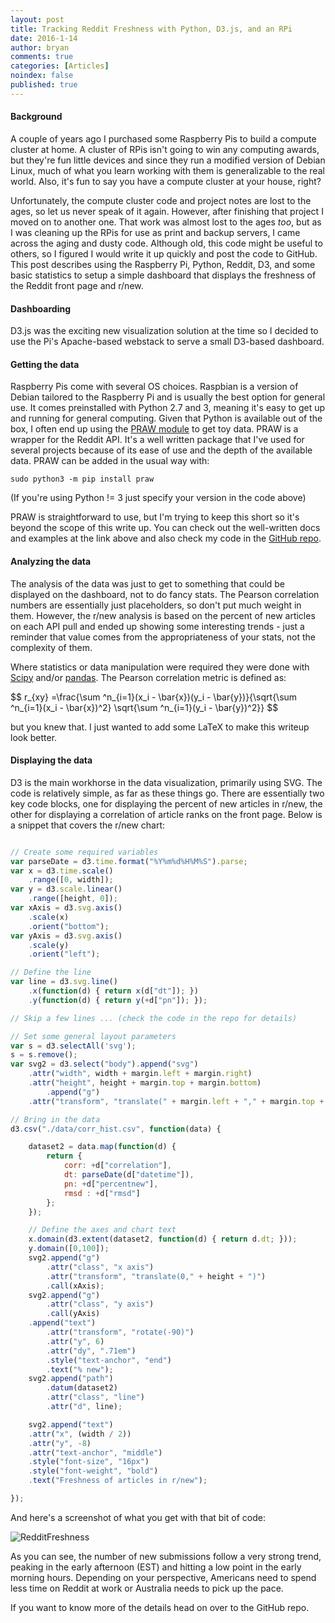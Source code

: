 ```yaml
---
layout: post
title: Tracking Reddit Freshness with Python, D3.js, and an RPi
date: 2016-1-14
author: bryan
comments: true
categories: [Articles]
noindex: false
published: true
---
```


#### Background
A couple of years ago I purchased some Raspberry Pis to build a compute cluster at home. A cluster of RPis isn't going to win any computing awards, but they're fun little devices and since they run a modified version of Debian Linux, much of what you learn working with them is generalizable to the real world. Also, it's fun to say you have a compute cluster at your house, right?

Unfortunately, the compute cluster code and project notes are lost to the ages, so let us never speak of it again. However, after finishing that project I moved on to another one. That work was almost lost to the ages *too*, but as I was cleaning up the RPis for use as print and backup servers, I came across the aging and dusty code. Although old, this code might be useful to others, so I figured I would write it up quickly and post the code to GitHub. This post describes using the Raspberry Pi, Python, Reddit, D3, and some basic statistics to setup a simple dashboard that displays the freshness of the Reddit front page and r/new.

#### Dashboarding
D3.js was the exciting new visualization solution at the time so I decided to use the Pi's Apache-based webstack to serve a small D3-based dashboard.

#### Getting the data
Raspberry Pis come with several OS choices. Raspbian is a version of Debian tailored to the Raspberry Pi and is usually the best option for general use. It comes preinstalled with Python 2.7 and 3, meaning it's easy to get up and running for general computing. Given that Python is available out of the box, I often end up using the [PRAW module](https://praw.readthedocs.org/en/stable/) to get toy data. PRAW is a wrapper for the Reddit API. It's a well written package that I've used for several projects because of its ease of use and the depth of the available data. PRAW can be added in the usual way with:

`sudo python3 -m pip install praw`

(If you're using Python != 3 just specify your version in the code above)

PRAW is straightforward to use, but I'm trying to keep this short so it's beyond the scope of this write up. You can check out the well-written docs and examples at the link above and also check my code in the [GitHub repo](https://github.com/bryancshepherd/RedditFresh).

#### Analyzing the data
The analysis of the data was just to get to something that could be displayed on the dashboard, not to do fancy stats. The Pearson correlation numbers are essentially just placeholders, so don't put much weight in them. However, the r/new analysis is based on the percent of new articles on each API pull and ended up showing some interesting trends - just a reminder that value comes from the appropriateness of your stats, not the complexity of them.

Where statistics or data manipulation were required they were done with [Scipy](http://www.scipy.org/) and/or [pandas](http://pandas.pydata.org/). The Pearson correlation metric is defined as:

<div>
$$
r_{xy} =\frac{\sum ^n_{i=1}(x_i - \bar{x})(y_i - \bar{y})}{\sqrt{\sum ^n_{i=1}(x_i - \bar{x})^2} \sqrt{\sum ^n_{i=1}(y_i - \bar{y})^2}}
$$
</div>

but you knew that. I just wanted to add some LaTeX to make this writeup look better.

#### Displaying the data
D3 is the main workhorse in the data visualization, primarily using SVG. The code is relatively simple, as far as these things go. There are essentially two key code blocks, one for displaying the percent of new articles in r/new, the other for displaying a correlation of article ranks on the front page. Below is a snippet that covers the r/new chart:

```js

// Create some required variables
var parseDate = d3.time.format("%Y%m%d%H%M%S").parse;
var x = d3.time.scale()
	.range([0, width]);
var y = d3.scale.linear()
	.range([height, 0]);
var xAxis = d3.svg.axis()
	.scale(x)
	.orient("bottom");
var yAxis = d3.svg.axis()
	.scale(y)
	.orient("left");

// Define the line
var line = d3.svg.line()
	.x(function(d) { return x(d["dt"]); })
	.y(function(d) { return y(+d["pn"]); });

// Skip a few lines ... (check the code in the repo for details)

// Set some general layout parameters
var s = d3.selectAll('svg');
s = s.remove();
var svg2 = d3.select("body").append("svg")
	.attr("width", width + margin.left + margin.right)
	.attr("height", height + margin.top + margin.bottom)
		.append("g")
	.attr("transform", "translate(" + margin.left + "," + margin.top + ")");

// Bring in the data
d3.csv("./data/corr_hist.csv", function(data) {

	dataset2 = data.map(function(d) {
		return {
			corr: +d["correlation"],
			dt: parseDate(d["datetime"]),
			pn: +d["percentnew"],
			rmsd : +d["rmsd"]
		};
	});

	// Define the axes and chart text
	x.domain(d3.extent(dataset2, function(d) { return d.dt; }));
	y.domain([0,100]);
	svg2.append("g")
		.attr("class", "x axis")
		.attr("transform", "translate(0," + height + ")")
		.call(xAxis);
	svg2.append("g")
		.attr("class", "y axis")
		.call(yAxis)
	.append("text")
		.attr("transform", "rotate(-90)")
		.attr("y", 6)
		.attr("dy", ".71em")
		.style("text-anchor", "end")
		.text("% new");
	svg2.append("path")
		.datum(dataset2)
		.attr("class", "line")
		.attr("d", line);

	svg2.append("text")
	.attr("x", (width / 2))             
	.attr("y", -8)
	.attr("text-anchor", "middle")  
	.style("font-size", "16px")
	.style("font-weight", "bold")  
	.text("Freshness of articles in r/new");

});
```

And here's a screenshot of what you get with that bit of code:

![RedditFreshness](http://www.bryancshepherd.com/images/RedditFresh.jpg)

As you can see, the number of new submissions follow a very strong trend, peaking in the early afternoon (EST) and hitting a low point in the early morning hours. Depending on your perspective, Americans need to spend less time on Reddit at work or Australia needs to pick up the pace.

If you want to know more of the details head on over to the GitHub repo.
